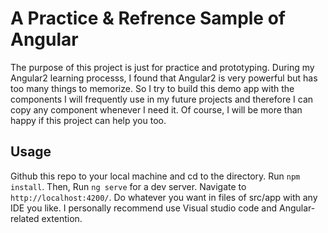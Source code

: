 # A Practice & Refrence Sample of Angular
The purpose of this project is just for practice and prototyping. 
During my Angular2 learning processs, I found that Angular2 is very powerful but has too many things to memorize.
So I try to build this demo app with the components I will frequently use in my future projects and therefore I can copy any component whenever I need it. Of course, I will be more than happy if this project can help you too.

## Usage
Github this repo to your local machine and cd to the directory. 
Run `npm install`.
Then, Run `ng serve` for a dev server.
Navigate to `http://localhost:4200/`.
Do whatever you want in files of src/app with any IDE you like. I personally recommend use Visual studio code and Angular-related extention.
